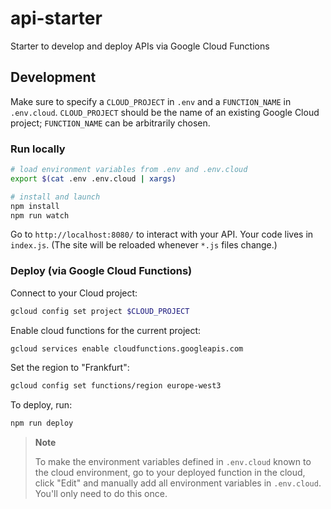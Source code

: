 # api-starter

Starter to develop and deploy APIs via Google Cloud Functions

## Development

Make sure to specify a `CLOUD_PROJECT` in `.env` and a `FUNCTION_NAME` in `.env.cloud`. `CLOUD_PROJECT` should be the name of an existing Google Cloud project; `FUNCTION_NAME` can be arbitrarily chosen.

### Run locally

```bash
# load environment variables from .env and .env.cloud
export $(cat .env .env.cloud | xargs)

# install and launch
npm install
npm run watch
```

Go to `http://localhost:8080/` to interact with your API. Your code lives in `index.js`. (The site will be reloaded whenever `*.js` files change.)

### Deploy (via Google Cloud Functions)

Connect to your Cloud project:

```bash
gcloud config set project $CLOUD_PROJECT
```

Enable cloud functions for the current project:

```bash
gcloud services enable cloudfunctions.googleapis.com
```

Set the region to "Frankfurt":

```bash
gcloud config set functions/region europe-west3
```

To deploy, run:

```bash
npm run deploy
```

> **Note**
>
> To make the environment variables defined in `.env.cloud` known to the cloud environment, go to your deployed function in the cloud, click "Edit" and manually add all environment variables in `.env.cloud`. You'll only need to do this once.
